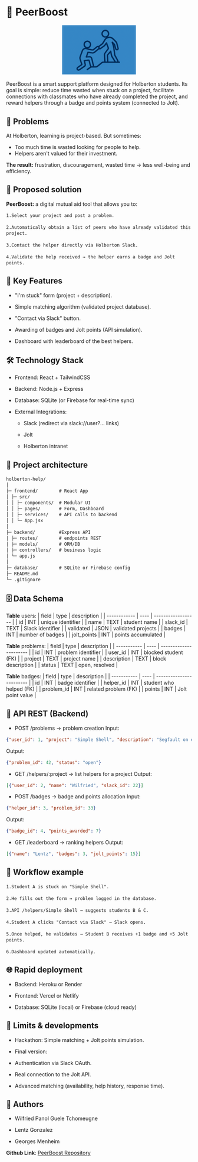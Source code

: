 # 🤝 PeerBoost
<p align="center">
<img src="PeerBoost.png" alt="Logo PeerBoost" width="200"/>
</p>
PeerBoost is a smart support platform designed for Holberton students.
Its goal is simple: reduce time wasted when stuck on a project, facilitate connections with classmates who have already completed the project, and reward helpers through a badge and points system (connected to Jolt).

## 🛑 Problems
At Holberton, learning is project-based.
But sometimes:

* Too much time is wasted looking for people to help.
* Helpers aren't valued for their investment.

**The result:** frustration, discouragement, wasted time -> less well-being and efficiency.

## 🚀 Proposed solution

**PeerBoost:** a digital mutual aid tool that allows you to:

	1.Select your project and post a problem.

	2.Automatically obtain a list of peers who have already validated this project.

	3.Contact the helper directly via Holberton Slack.

	4.Validate the help received → the helper earns a badge and Jolt points.

## 🔑 Key Features

* "I'm stuck" form (project + description).

* Simple matching algorithm (validated project database).

* "Contact via Slack" button.

* Awarding of badges and Jolt points (API simulation).

* Dashboard with leaderboard of the best helpers.

## 🛠️ Technology Stack

* Frontend: React + TailwindCSS

* Backend: Node.js + Express

* Database: SQLite (or Firebase for real-time sync)

* External Integrations:

	* Slack (redirect via slack://user?... links)

	* Jolt

	* Holberton intranet

## 📂 Project architecture
```
holberton-help/
│
├─ frontend/ 		# React App
│ ├─ src/
│ │ ├─ components/ 	# Modular UI
│ │ ├─ pages/ 		# Form, Dashboard
│ │ ├─ services/ 	# API calls to backend
│ │ └─ App.jsx
│
├─ backend/ 		#Express API
│ ├─ routes/ 		# endpoints REST
│ ├─ models/ 		# ORM/DB
│ ├─ controllers/ 	# business logic
│ └─ app.js
│
├─ database/ 		# SQLite or Firebase config
├─ README.md
└─ .gitignore
```
## 🗄️ Data Schema

**Table** users:
| field | type | description |
| ------------ | ---- | ------------------ |
| id | INT | unique identifier |
| name | TEXT | student name |
| slack\_id | TEXT | Slack identifier |
| validated | JSON | validated projects |
| badges | INT | number of badges |
| jolt\_points | INT | points accumulated |

**Table** problems:
| field | type | description |
| ----------- | ---- | ---------------------- |
| id | INT | problem identifier |
| user\_id | INT | blocked student (FK) |
| project | TEXT | project name |
| description | TEXT | block description |
| status | TEXT | open, resolved |

**Table** badges:
| field | type | description |
| ----------- | ---- | ------------------------ |
| id | INT | badge identifier |
| helper\_id | INT | student who helped (FK) |
| problem\_id | INT | related problem (FK) |
| points | INT | Jolt point value |

## 🔗 API REST (Backend)

* POST /problems → problem creation
Input:
```json
{"user_id": 1, "project": "Simple Shell", "description": "Segfault on exec"}
```
Output:
```json
{"problem_id": 42, "status": "open"}
```

* GET /helpers/:project → list helpers for a project
Output:
```json
[{"user_id": 2, "name": "Wilfried", "slack_id": 22}]
```

* POST /badges → badge and points allocation
Input:
```json
{"helper_id": 3, "problem_id": 33}
```
Output:
```json
{"badge_id": 4, "points_awarded": 7}
```

* GET /leaderboard → ranking helpers
Output:
```json
[{"name": "Lentz", "badges": 3, "jolt_points": 15}]
```

## 🔄 Workflow example

	1.Student A is stuck on "Simple Shell".

	2.He fills out the form → problem logged in the database.

	3.API /helpers/Simple Shell → suggests students B & C.

	4.Student A clicks "Contact via Slack" → Slack opens.

	5.Once helped, he validates → Student B receives +1 badge and +5 Jolt points.

	6.Dashboard updated automatically.

## 🌐 Rapid deployment

* Backend: Heroku or Render

* Frontend: Vercel or Netlify

* Database: SQLite (local) or Firebase (cloud ready)

## 🚧 Limits & developments

* Hackathon: Simple matching + Jolt points simulation.

* Final version:

* Authentication via Slack OAuth.

* Real connection to the Jolt API.

* Advanced matching (availability, help history, response time).

## 👥 Authors

- Wilfried Panol Guele Tchomeugne

- Lentz Gonzalez

- Georges Menheim

**Github Link**: [PeerBoost Repository](https://github.com/wlfrd18/Hack_the_campus)
